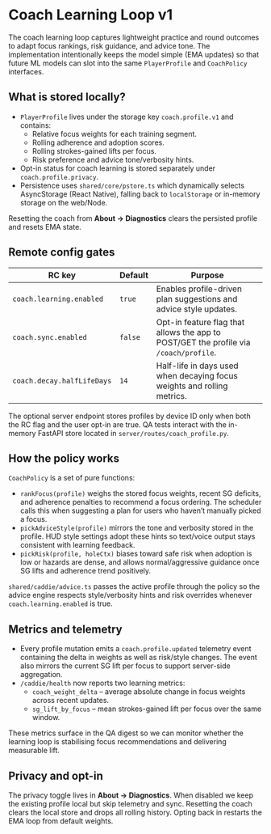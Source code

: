 # Coach Learning Loop v1

The coach learning loop captures lightweight practice and round outcomes to adapt focus rankings,
risk guidance, and advice tone. The implementation intentionally keeps the model simple (EMA updates)
so that future ML models can slot into the same `PlayerProfile` and `CoachPolicy` interfaces.

## What is stored locally?

* `PlayerProfile` lives under the storage key `coach.profile.v1` and contains:
  * Relative focus weights for each training segment.
  * Rolling adherence and adoption scores.
  * Rolling strokes-gained lifts per focus.
  * Risk preference and advice tone/verbosity hints.
* Opt-in status for coach learning is stored separately under `coach.profile.privacy`.
* Persistence uses `shared/core/pstore.ts` which dynamically selects AsyncStorage (React Native),
  falling back to `localStorage` or in-memory storage on the web/Node.

Resetting the coach from **About → Diagnostics** clears the persisted profile and resets EMA state.

## Remote config gates

| RC key | Default | Purpose |
| --- | --- | --- |
| `coach.learning.enabled` | `true` | Enables profile-driven plan suggestions and advice style updates. |
| `coach.sync.enabled` | `false` | Opt-in feature flag that allows the app to POST/GET the profile via `/coach/profile`. |
| `coach.decay.halfLifeDays` | `14` | Half-life in days used when decaying focus weights and rolling metrics. |

The optional server endpoint stores profiles by device ID only when both the RC flag and the user
opt-in are true. QA tests interact with the in-memory FastAPI store located in
`server/routes/coach_profile.py`.

## How the policy works

`CoachPolicy` is a set of pure functions:

* `rankFocus(profile)` weighs the stored focus weights, recent SG deficits, and adherence penalties to
  recommend a focus ordering. The scheduler calls this when suggesting a plan for users who haven’t
  manually picked a focus.
* `pickAdviceStyle(profile)` mirrors the tone and verbosity stored in the profile. HUD style settings
  adopt these hints so text/voice output stays consistent with learning feedback.
* `pickRisk(profile, holeCtx)` biases toward safe risk when adoption is low or hazards are dense, and
  allows normal/aggressive guidance once SG lifts and adherence trend positively.

`shared/caddie/advice.ts` passes the active profile through the policy so the advice engine respects
style/verbosity hints and risk overrides whenever `coach.learning.enabled` is true.

## Metrics and telemetry

* Every profile mutation emits a `coach.profile.updated` telemetry event containing the delta in
  weights as well as risk/style changes. The event also mirrors the current SG lift per focus to
  support server-side aggregation.
* `/caddie/health` now reports two learning metrics:
  * `coach_weight_delta` – average absolute change in focus weights across recent updates.
  * `sg_lift_by_focus` – mean strokes-gained lift per focus over the same window.

These metrics surface in the QA digest so we can monitor whether the learning loop is stabilising
focus recommendations and delivering measurable lift.

## Privacy and opt-in

The privacy toggle lives in **About → Diagnostics**. When disabled we keep the existing profile
local but skip telemetry and sync. Resetting the coach clears the local store and drops all rolling
history. Opting back in restarts the EMA loop from default weights.
